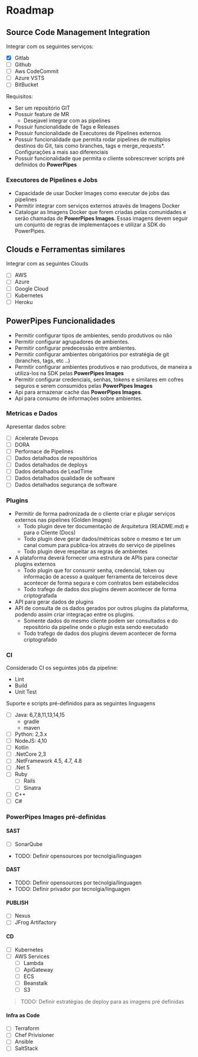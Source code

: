 # Roadmap

## Source Code Management Integration

Integrar com os seguintes serviços:

- [x] Gitlab
- [ ] Github
- [ ] Aws CodeCommit
- [ ] Azure VSTS
- [ ] BitBucket

Requisitos:

- Ser um repositório GIT
- Possuir feature de MR
  - Desejavel integrar com as pipelines
- Possuir funcionalidade de Tags e Releases
- Possuir funcionalidade de Executores de Pipelines externos
- Possuir funcionalidade que permita rodar pipelines de multiplos destinos do Git, tais como branches, tags e merge_requests*. Configurações a mais sao diferenciais
- Possuir funcionalidade que permita o cliente sobrescrever scripts pré definidos do **PowerPipes**

### Executores de Pipelines e Jobs

- Capacidade de usar Docker Images como executar de jobs das pipelines
- Permitir integrar com serviços externos através de Imagens Docker
- Catalogar as Imagens Docker que forem criadas pelas comunidades e serão chamadas de **PowerPipes Images**. 
  Essas imagens devem seguir um conjunto de regras de implementaçoes e utilizar a SDK do PowerPipes.

## Clouds e Ferramentas similares

Integrar com as seguintes Clouds

- [ ] AWS
- [ ] Azure
- [ ] Google Cloud
- [ ] Kubernetes
- [ ] Heroku
 
## PowerPipes Funcionalidades

- Permitir configurar tipos de ambientes, sendo produtivos ou não
- Permitir configurar agrupadores de ambientes.
- Permitir configurar predecessão entre ambientes.
- Permitir configurar ambientes obrigatórios por estratégia de git (branches, tags, etc ..)
- Permitir configurar ambientes produtivos e nao produtivos, de maneira a utiliza-los na SDK pelas **PowerPipes Images**
- Permitir configurar credenciais, senhas, tokens e similares em cofres seguros e serem consumidos pelas **PowerPipes Images**
- Api para armazenar cache das **PowerPipes Images**.
- Api para consumo de informações sobre ambientes.

### Metricas e Dados

Apresentar dados sobre:

- [ ] Acelerate Devops
- [ ] DORA
- [ ] Perfornace de Pipelines
- [ ] Dados detalhados de repositórios
- [ ] Dados detalhados de deploys
- [ ] Dados detalhados de LeadTime
- [ ] Dados detalhados qualidade de software
- [ ] Dados detalhados segurança de software

### Plugins

- Permitir de forma padronizada de o cliente criar e plugar serviços externos nas pipelines (Golden Images)
  - Todo plugin deve ter documentação de Arquitetura (README.md) e para o Cliente (Docs)
  - Todo plugin deve gerar dados/métricas sobre o mesmo e ter um canal comum para publica-los através do serviço de pipelines
  - Todo plugin deve respeitar as regras de ambientes
- A plataforma deverá fornecer uma estrutura de APIs para conectar plugins externos
  - Todo plugin que for consumir senha, credencial, token ou informação de acesso a qualquer ferramenta de terceiros deve acontecer de forma segura e com contratos bem estabelecidos
  - Todo trafego de dados dos plugins devem acontecer de forma criptografada
- API para gerar dados de plugins
- API de consulta de os dados gerados por outros plugins da plataforma, podendo assim criar integraçao entre os plugins.
  - Somente dados do mesmo cliente podem ser consultados e do repositório da pipeline onde o plugin esta sendo executado
  - Todo trafego de dados dos plugins devem acontecer de forma criptografado

### CI

Considerado CI os seguintes jobs da pipeline:

- Lint
- Build
- Unit Test

Suporte e scripts pré-definidos para as seguintes linguagens

- [ ] Java: 6,7,8,11,13,14,15
  - gradle
  - maven
- [ ] Python: 2,3.x
- [ ] NodeJS: 4,10
- [ ] Kotlin
- [ ] .NetCore 2,3
- [ ] .NetFramework 4.5, 4.7, 4.8
- [ ] .Net 5
- [ ] Ruby
  - [ ] Rails
  - [ ] Sinatra
- [ ] C++
- [ ] C#

### PowerPipes Images pré-definidas

#### SAST

- [ ] SonarQube
- TODO: Definir opensources por tecnolgia/linguagen

#### DAST

- TODO: Definir opensources por tecnolgia/linguagen
- TODO: Definir privador por tecnolgia/linguagen

#### PUBLISH

- [ ] Nexus
- [ ] JFrog Artifactory

#### CD

- [ ] Kubernetes
- [ ] AWS Services
  - [ ] Lambda
  - [ ] ApiGateway
  - [ ] ECS
  - [ ] Beanstalk
  - [ ] S3

> TODO: Definir estratégias de deploy para as imagens pré definidas
  
#### Infra as Code

- [ ] Terraform
- [ ] Chef Privisioner
- [ ] Ansible
- [ ] SaltStack
